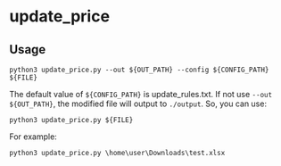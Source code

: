 # update_price

## Usage

```shell
python3 update_price.py --out ${OUT_PATH} --config ${CONFIG_PATH} ${FILE}
```

The default value of `${CONFIG_PATH}` is update_rules.txt. If not use `--out ${OUT_PATH}`, the modified file will output to `./output`. So, you can use:

```shell
python3 update_price.py ${FILE}
```

For example:

```shell
python3 update_price.py \home\user\Downloads\test.xlsx
```
